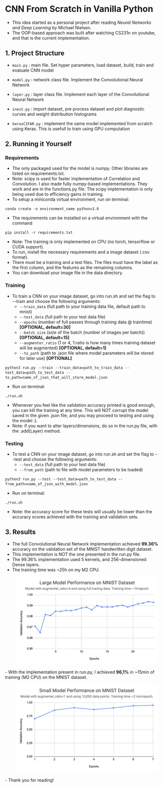 # CNN From Scratch in Vanilla Python
- This idea started as a personal project after reading <i>Neural Networks and Deep Learning</i> by Michael Nielsen.
- The OOP-based approach was built after watching CS231n on youtube, and that is the current implementation.

## 1. Project Structure

- `main.py` : main file. Set hyper parameters, load dataset, build, train and evaluate CNN model

- `model.py` : network class file. Implement the Convolutional Neural Network

- `layer.py` : layer class file. Implement each layer of the Convolutional Neural Network

- `inout.py` : import dataset, pre process dataset and plot diagnostic curves and weight distribution histograms

- `kerasCIFAR.py` : implement the same model implemented from scratch using Keras. This is usefull to train using GPU computation
## 2. Running it Yourself
### Requirements
- The only packaged used for the model is numpy. Other libraries are listed on requirements.txt.
- Note: scipy is used for faster implementation of Correlation and Convolution. I also made fully numpy-based implementations. They work and are in the functions.py file. The scipy implementation is only being used due to efficiency gains in training.
- To setup a miniconda virtual environment, run on terminal:
```
conda create -n environment_name python=3.8
```
- The requirements can be installed on a virtual environment with the command
```
pip install -r requirements.txt
```
- Note: The training is only implemented on CPU (no torch, tensorflow or CUDA support).
- To run, install the necessary requirements and a image dataset (.csv format).
- There must be a training and a test files. The files must have the label as the first column, and the features as the remaining columns.
- You can download your image file in the data directory.
  
### Training
- To train a CNN on your image dataset, go into run.sh and set the flag to --train and choose the following arguments:
  - `--train_data` (full path to your training data file, default path to mnist)
  - `--test_data` (full path to your test data file) 
  - `--epochs` (number of full passes through training data @ traintime) <b>[OPTIONAL, default=30]</b>
  - `--batch_size` (size of the batch (number of images per batch)) <b>[OPTIONAL, default=15]</b>
  - `--augmenter_ratio` (1 or 4, 1:ratio is how many times training dataset will be augmented) <b>[OPTIONAL, default=1]</b>
  - `--to_path` (path to .json file where model parameters will be stored for later use) <b>[OPTIONAL]</b>
```
python3 run.py --train --train_data=path_to_train_data --test_data=path_to_test_data --to_path=name_of_json_that_will_store_model.json
```
- Run on terminal:
```
./run.sh
```
- Whenever you feel like the validation accuracy printed is good enough, you can kill the training at any time. This will NOT corrupt the model saved in the given .json file, and you may proceed to testing and using the model :).
- Note: if you want to alter layers/dimensions, do so in the run.py file, with the .add(Layer) method.

### Testing
- To test a CNN on your image dataset, go into run.sh and set the flag to --test and choose the following arguments:
  - `--test_data` (full path to your test data file) 
  - `--from_path` (path to file with model parameters to be loaded)
```
python3 run.py --test --test_data=path_to_test_data --from_path=name_of_json_with_model.json
```
- Run on terminal:
```
./run.sh
```
- Note: the accuracy score for these tests will usually be lower than the accuracy scores achieved with the training and validation sets.
## 3. Results
- The full Convolutional Neural Network implementation achieved <b>99.36%</b> accuracy on the validation set of the MNIST handwritten digit dataset.
- This implementation is NOT the one presented in the run.py file.
- The 99.36% implementation used 5 kernels, and 256-dimensioned Dense layers.
- The training time was ~25h on my M2 CPU.
  
<p align="left", style="margin-left:35px;">
  <img src="assets/model_accuracy_large.png" width="900"/>
</p>
- With the implementation present in run.py, I achieved <b>96,1%</b> in ~15min of training (M2 CPU) on the MNIST dataset.

<p align="left", style="margin-left:35px;">
  <img src="assets/model_accuracy_small.png" width="900"/>
</p>
- Thank you for reading!

